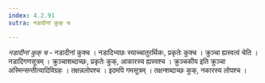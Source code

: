 ```yaml
---
index: 4.2.91
sutra: नडादीनां कुक् च

---
```

_नडादीनां कुक् च_ - नडादीनां कुक्च । नडादिभ्यछः स्याच्चातुरर्थिकः, प्रकृतेः कुक्च । क्रुञ्चा ह्यस्वत्वं चेति । नडादिगणसूत्रम् । क्रुञ्चाशब्दाच्छः, प्रकृतेः कुक्, आकारस्य ह्यस्वश्च । क्रुञ्चकीय इति क्रुञ्चा अस्मिन्सन्तीत्यादिविग्रहः । तक्षन्नलोपश्च । इदमपि गमसूत्रम् । तक्षन्शब्दाच्छः कुक्, नकारस्य लोपश्च ।